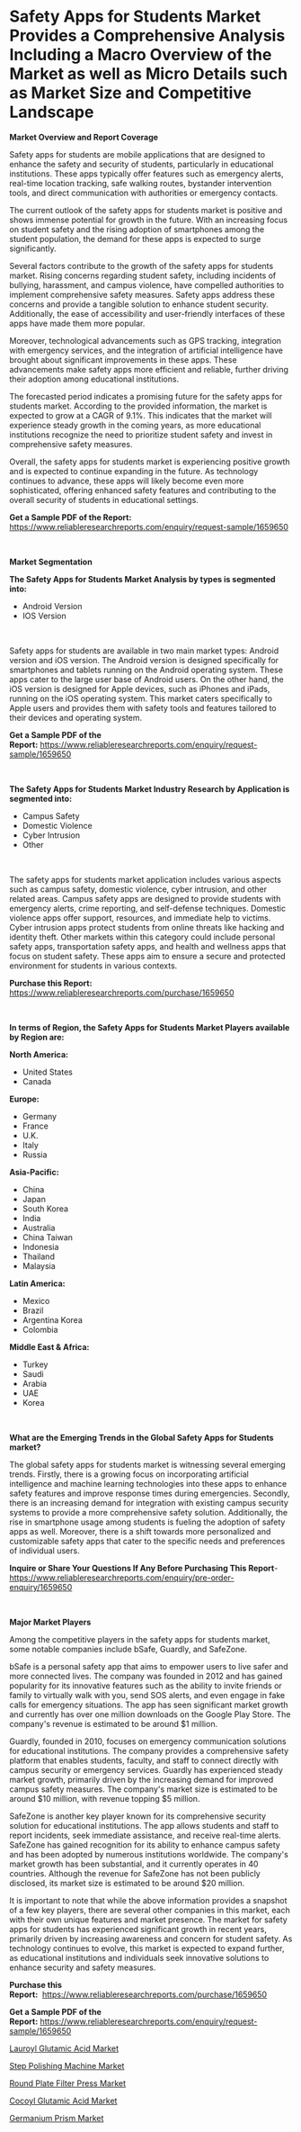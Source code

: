 <p><h1>Safety Apps for Students Market Provides a Comprehensive Analysis Including a Macro Overview of the Market as well as Micro Details such as Market Size and Competitive Landscape</h1></p><p><strong>Market Overview and Report Coverage</strong></p>
<p><p>Safety apps for students are mobile applications that are designed to enhance the safety and security of students, particularly in educational institutions. These apps typically offer features such as emergency alerts, real-time location tracking, safe walking routes, bystander intervention tools, and direct communication with authorities or emergency contacts.</p><p>The current outlook of the safety apps for students market is positive and shows immense potential for growth in the future. With an increasing focus on student safety and the rising adoption of smartphones among the student population, the demand for these apps is expected to surge significantly.</p><p>Several factors contribute to the growth of the safety apps for students market. Rising concerns regarding student safety, including incidents of bullying, harassment, and campus violence, have compelled authorities to implement comprehensive safety measures. Safety apps address these concerns and provide a tangible solution to enhance student security. Additionally, the ease of accessibility and user-friendly interfaces of these apps have made them more popular.</p><p>Moreover, technological advancements such as GPS tracking, integration with emergency services, and the integration of artificial intelligence have brought about significant improvements in these apps. These advancements make safety apps more efficient and reliable, further driving their adoption among educational institutions.</p><p>The forecasted period indicates a promising future for the safety apps for students market. According to the provided information, the market is expected to grow at a CAGR of 9.1%. This indicates that the market will experience steady growth in the coming years, as more educational institutions recognize the need to prioritize student safety and invest in comprehensive safety measures.</p><p>Overall, the safety apps for students market is experiencing positive growth and is expected to continue expanding in the future. As technology continues to advance, these apps will likely become even more sophisticated, offering enhanced safety features and contributing to the overall security of students in educational settings.</p></p>
<p><strong>Get a Sample PDF of the Report:</strong> <a href="https://www.reliableresearchreports.com/enquiry/request-sample/1659650">https://www.reliableresearchreports.com/enquiry/request-sample/1659650</a></p>
<p>&nbsp;</p>
<p><strong>Market Segmentation</strong></p>
<p><strong>The Safety Apps for Students Market Analysis by types is segmented into:</strong></p>
<p><ul><li>Android Version</li><li>IOS Version</li></ul></p>
<p>&nbsp;</p>
<p><p>Safety apps for students are available in two main market types: Android version and iOS version. The Android version is designed specifically for smartphones and tablets running on the Android operating system. These apps cater to the large user base of Android users. On the other hand, the iOS version is designed for Apple devices, such as iPhones and iPads, running on the iOS operating system. This market caters specifically to Apple users and provides them with safety tools and features tailored to their devices and operating system.</p></p>
<p><strong>Get a Sample PDF of the Report:</strong>&nbsp;<a href="https://www.reliableresearchreports.com/enquiry/request-sample/1659650">https://www.reliableresearchreports.com/enquiry/request-sample/1659650</a></p>
<p>&nbsp;</p>
<p><strong>The Safety Apps for Students Market Industry Research by Application is segmented into:</strong></p>
<p><ul><li>Campus Safety</li><li>Domestic Violence</li><li>Cyber Intrusion</li><li>Other</li></ul></p>
<p>&nbsp;</p>
<p><p>The safety apps for students market application includes various aspects such as campus safety, domestic violence, cyber intrusion, and other related areas. Campus safety apps are designed to provide students with emergency alerts, crime reporting, and self-defense techniques. Domestic violence apps offer support, resources, and immediate help to victims. Cyber intrusion apps protect students from online threats like hacking and identity theft. Other markets within this category could include personal safety apps, transportation safety apps, and health and wellness apps that focus on student safety. These apps aim to ensure a secure and protected environment for students in various contexts.</p></p>
<p><strong>Purchase this Report:</strong>&nbsp; <a href="https://www.reliableresearchreports.com/purchase/1659650">https://www.reliableresearchreports.com/purchase/1659650</a></p>
<p>&nbsp;</p>
<p><strong>In terms of Region, the Safety Apps for Students Market Players available by Region are:</strong></p>
<p>
    <p> <strong> North America: </strong>
        <ul>
            <li>United States</li>
            <li>Canada</li>
        </ul>
        </p> 
    <p> <strong> Europe: </strong>
        <ul>
            <li>Germany</li>
            <li>France</li>
            <li>U.K.</li>
            <li>Italy</li>
            <li>Russia</li>
        </ul>
        </p> 
    <p> <strong> Asia-Pacific: </strong>
        <ul>
            <li>China</li>
            <li>Japan</li>
            <li>South Korea</li>
            <li>India</li>
            <li>Australia</li>
            <li>China Taiwan</li>
            <li>Indonesia</li>
            <li>Thailand</li>
            <li>Malaysia</li>
        </ul>
        </p> 
    <p> <strong> Latin America: </strong>
        <ul>
            <li>Mexico</li>
            <li>Brazil</li>
            <li>Argentina Korea</li>
            <li>Colombia</li>
        </ul>
        </p> 
    <p> <strong> Middle East & Africa: </strong>
        <ul>
            <li>Turkey</li>
            <li>Saudi</li>
            <li>Arabia</li>
            <li>UAE</li>
            <li>Korea</li>
        </ul>
    </p>
    </p>
<p>&nbsp;</p>
<p><strong>What are the Emerging Trends in the Global Safety Apps for Students market?</strong></p>
<p><p>The global safety apps for students market is witnessing several emerging trends. Firstly, there is a growing focus on incorporating artificial intelligence and machine learning technologies into these apps to enhance safety features and improve response times during emergencies. Secondly, there is an increasing demand for integration with existing campus security systems to provide a more comprehensive safety solution. Additionally, the rise in smartphone usage among students is fueling the adoption of safety apps as well. Moreover, there is a shift towards more personalized and customizable safety apps that cater to the specific needs and preferences of individual users.</p></p>
<p><strong>Inquire or Share Your Questions If Any Before Purchasing This Report</strong>- <a href="https://www.reliableresearchreports.com/enquiry/pre-order-enquiry/1659650">https://www.reliableresearchreports.com/enquiry/pre-order-enquiry/1659650</a></p>
<p>&nbsp;</p>
<p><strong>Major Market Players</strong></p>
<p><p>Among the competitive players in the safety apps for students market, some notable companies include bSafe, Guardly, and SafeZone. </p><p>bSafe is a personal safety app that aims to empower users to live safer and more connected lives. The company was founded in 2012 and has gained popularity for its innovative features such as the ability to invite friends or family to virtually walk with you, send SOS alerts, and even engage in fake calls for emergency situations. The app has seen significant market growth and currently has over one million downloads on the Google Play Store. The company's revenue is estimated to be around $1 million.</p><p>Guardly, founded in 2010, focuses on emergency communication solutions for educational institutions. The company provides a comprehensive safety platform that enables students, faculty, and staff to connect directly with campus security or emergency services. Guardly has experienced steady market growth, primarily driven by the increasing demand for improved campus safety measures. The company's market size is estimated to be around $10 million, with revenue topping $5 million.</p><p>SafeZone is another key player known for its comprehensive security solution for educational institutions. The app allows students and staff to report incidents, seek immediate assistance, and receive real-time alerts. SafeZone has gained recognition for its ability to enhance campus safety and has been adopted by numerous institutions worldwide. The company's market growth has been substantial, and it currently operates in 40 countries. Although the revenue for SafeZone has not been publicly disclosed, its market size is estimated to be around $20 million.</p><p>It is important to note that while the above information provides a snapshot of a few key players, there are several other companies in this market, each with their own unique features and market presence. The market for safety apps for students has experienced significant growth in recent years, primarily driven by increasing awareness and concern for student safety. As technology continues to evolve, this market is expected to expand further, as educational institutions and individuals seek innovative solutions to enhance security and safety measures.</p></p>
<p><strong>Purchase this Report:</strong>&nbsp;&nbsp;<a href="https://www.reliableresearchreports.com/purchase/1659650">https://www.reliableresearchreports.com/purchase/1659650</a></p>
<p></p>
<p><strong>Get a Sample PDF of the Report:</strong>&nbsp;<a href="https://www.reliableresearchreports.com/enquiry/request-sample/1659650">https://www.reliableresearchreports.com/enquiry/request-sample/1659650</a></p>
<p><p><a href="https://medium.com/@read.code.store/lauroyl-glutamic-acid-market-size-growth-forecast-2023-2030-95839ae38fbd">Lauroyl Glutamic Acid Market</a></p><p><a href="https://github.com/melchekhinf/Market-Research-Report-List-1/blob/main/step-polishing-machine-market.md">Step Polishing Machine Market</a></p><p><a href="https://github.com/merzlyukov93/Market-Research-Report-List-1/blob/main/round-plate-filter-press-market.md">Round Plate Filter Press Market</a></p><p><a href="https://medium.com/@there.mix.bring/cocoyl-glutamic-acid-market-size-growth-forecast-2023-2030-df7f0cae9d19">Cocoyl Glutamic Acid Market</a></p><p><a href="https://www.linkedin.com/pulse/germanium-prism-market-share-amp-new-trends-analysis-report/">Germanium Prism Market</a></p></p>